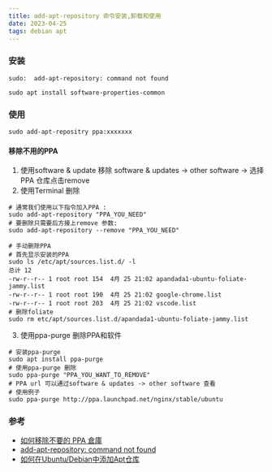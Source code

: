 ```yaml
---
title: add-apt-repository 命令安装,卸载和使用
date: 2023-04-25  
tags: debian apt
---
```


### 安装

```shell
sudo:  add-apt-repository: command not found

sudo apt install software-properties-common
```

### 使用

```shell
sudo add-apt-repositry ppa:xxxxxxx
```

#### 移除不用的PPA

1. 使用software & update 移除
software & updates -> other software -> 选择PPA 仓库点击remove
2. 使用Terminal 删除
```shell 
# 通常我们使用以下指令加入PPA :
sudo add-apt-repository "PPA_YOU_NEED"
# 要删除只需要后方接上remove 参数:
sudo add-apt-repository --remove "PPA_YOU_NEED"

# 手动删除PPA 
# 首先显示安装的PPA
sudo ls /etc/apt/sources.list.d/ -l
总计 12
-rw-r--r-- 1 root root 154  4月 25 21:02 apandada1-ubuntu-foliate-jammy.list
-rw-r--r-- 1 root root 190  4月 25 21:02 google-chrome.list
-rw-r--r-- 1 root root 203  4月 25 21:02 vscode.list
# 删除foliate
sudo rm etc/apt/sources.list.d/apandada1-ubuntu-foliate-jammy.list
```
3.  使用ppa-purge 删除PPA和软件
```shell
# 安装ppa-purge
sudo apt install ppa-purge
# 使用ppa-purge 删除
sudo ppa-purge "PPA_YOU_WANT_TO_REMOVE"
# PPA url 可以通过software & updates -> other software 查看
# 使用例子
sudo ppa-purge http://ppa.launchpad.net/nginx/stable/ubuntu
```

### 参考
- [如何移除不要的 PPA 倉庫](https://clay-atlas.com/blog/2021/05/29/linux-cn-add-apt-repository-command-not-found/)
- [add-apt-repository: command not found](https://clay-atlas.com/blog/2021/05/29/linux-cn-add-apt-repository-command-not-found/)
- [如何在Ubuntu/Debian中添加Apt仓库](https://www.myfreax.com/how-to-add-apt-repository-in-ubuntu/)